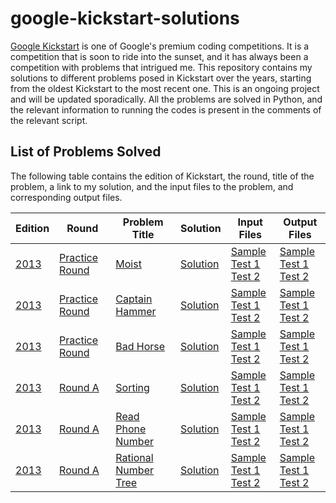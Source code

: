 # google-kickstart-solutions
[Google Kickstart](https://codingcompetitions.withgoogle.com/kickstart) is one of Google's premium coding competitions. It is a competition that is soon to ride into the sunset, and it has always been a competition with problems that intrigued me. This repository contains my solutions to different problems posed in Kickstart over the years, starting from the oldest Kickstart to the most recent one. This is an ongoing project and will be updated sporadically. All the problems are solved in Python, and the relevant information to running the codes is present in the comments of the relevant script.


## List of Problems Solved

The following table contains the edition of Kickstart, the round, title of the problem, a link to my solution, and the input files to the problem, and corresponding output files.

| Edition | Round | Problem Title | Solution | Input Files | Output Files
| --- | --- | --- | --- | --- | --- |
| [2013](https://codingcompetitions.withgoogle.com/kickstart/archive/2013) | [Practice Round](https://codingcompetitions.withgoogle.com/kickstart/round/0000000000434944) | [Moist](https://codingcompetitions.withgoogle.com/kickstart/round/0000000000434944/0000000000434c05) | [Solution](2013-practice-round/solutions/01_moist.py) | [Sample](2013-practice-round/files/01_sample_input1.txt)<br>[Test 1](2013-practice-round/files/01_test_input1.txt)<br>[Test 2](2013-practice-round/files/01_test_input2.txt) | [Sample](2013-practice-round/files/01_sample_output1.txt)<br>[Test 1](2013-practice-round/files/01_test_output1.txt)<br>[Test 2](2013-practice-round/files/01_test_output2.txt) 
| [2013](https://codingcompetitions.withgoogle.com/kickstart/archive/2013) | [Practice Round](https://codingcompetitions.withgoogle.com/kickstart/round/0000000000434944) | [Captain Hammer](https://codingcompetitions.withgoogle.com/kickstart/round/0000000000434944/0000000000434d9a) | [Solution](2013-practice-round/solutions/02_captain_hammer.py) | [Sample](2013-practice-round/files/02_sample_input1.txt)<br>[Test 1](2013-practice-round/files/02_test_input1.txt)<br>[Test 2](2013-practice-round/files/02_test_input2.txt) | [Sample](2013-practice-round/files/02_sample_output1.txt)<br>[Test 1](2013-practice-round/files/02_test_output1.txt)<br>[Test 2](2013-practice-round/files/02_test_output2.txt) 
| [2013](https://codingcompetitions.withgoogle.com/kickstart/archive/2013) | [Practice Round](https://codingcompetitions.withgoogle.com/kickstart/round/0000000000434944) | [Bad Horse](https://codingcompetitions.withgoogle.com/kickstart/round/0000000000434944/0000000000434749) | [Solution](2013-practice-round/solutions/03_bad_horse.py) | [Sample](2013-practice-round/files/03_sample_input1.txt)<br>[Test 1](2013-practice-round/files/03_test_input1.txt)<br>[Test 2](2013-practice-round/files/03_test_input2.txt) | [Sample](2013-practice-round/files/03_sample_output1.txt)<br>[Test 1](2013-practice-round/files/03_test_output1.txt)<br>[Test 2](2013-practice-round/files/03_test_output2.txt)
| [2013](https://codingcompetitions.withgoogle.com/kickstart/archive/2013) | [Round A](https://codingcompetitions.withgoogle.com/kickstart/round/0000000000434ba1) | [Sorting](https://codingcompetitions.withgoogle.com/kickstart/round/0000000000434ba1/0000000000434ad6) | [Solution](2013-practice-round/solutions/01_sorting.py) | [Sample](2013-practice-round/files/01_sample_input1.txt)<br>[Test 1](2013-practice-round/files/01_test_input1.txt)<br>[Test 2](2013-practice-round/files/01_test_input2.txt) | [Sample](2013-practice-round/files/01_sample_output1.txt)<br>[Test 1](2013-practice-round/files/01_test_output1.txt)<br>[Test 2](2013-practice-round/files/01_test_output2.txt) 
| [2013](https://codingcompetitions.withgoogle.com/kickstart/archive/2013) | [Round A](https://codingcompetitions.withgoogle.com/kickstart/round/0000000000434ba1) | [Read Phone Number](https://codingcompetitions.withgoogle.com/kickstart/round/0000000000434ba1/0000000000434813) | [Solution](2013-practice-round/solutions/02_read_phone_number.py) | [Sample](2013-practice-round/files/02_sample_input1.txt)<br>[Test 1](2013-practice-round/files/02_test_input1.txt)<br>[Test 2](2013-practice-round/files/02_test_input2.txt) | [Sample](2013-practice-round/files/02_sample_output1.txt)<br>[Test 1](2013-practice-round/files/02_test_output1.txt)<br>[Test 2](2013-practice-round/files/02_test_output2.txt) 
| [2013](https://codingcompetitions.withgoogle.com/kickstart/archive/2013) | [Round A](https://codingcompetitions.withgoogle.com/kickstart/round/0000000000434ba1) | [Rational Number Tree](https://codingcompetitions.withgoogle.com/kickstart/round/0000000000434ba1/0000000000434b3c) | [Solution](2013-practice-round/solutions/03_rational_number_tree.py) | [Sample](2013-practice-round/files/03_sample_input1.txt)<br>[Test 1](2013-practice-round/files/03_test_input1.txt)<br>[Test 2](2013-practice-round/files/03_test_input2.txt) | [Sample](2013-practice-round/files/03_sample_output1.txt)<br>[Test 1](2013-practice-round/files/03_test_output1.txt)<br>[Test 2](2013-practice-round/files/03_test_output2.txt) 